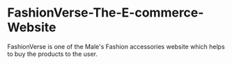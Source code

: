 # FashionVerse-The-E-commerce-Website
FashionVerse is one of the Male's Fashion accessories website which helps to buy the products to the user.
